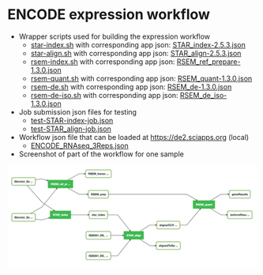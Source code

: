 # ENCODE expression workflow

* Wrapper scripts used for building the expression workflow
  * [star-index.sh](star-index.sh) with corresponding app json: [STAR_index-2.5.3.json](../../assets/STAR_index-2.5.3.json)
  * [star-align.sh](star-align.sh) with corresponding app json: [STAR_align-2.5.3.json](../../assets/STAR_align-2.5.3.json)
  * [rsem-index.sh](rsem-index.sh) with corresponding app json: [RSEM_ref_prepare-1.3.0.json](../../assets/RSEM_ref_prepare-1.3.0.json)
  * [rsem-quant.sh](rsem-quant.sh) with corresponding app json: [RSEM_quant-1.3.0.json](../../assets/RSEM_quant-1.3.0.json)
  * [rsem-de.sh](rsem-de.sh) with corresponding app json: [RSEM_de-1.3.0.json](../../assets/RSEM_de-1.3.0.json)
  * [rsem-de-iso.sh](rsem-de-iso.sh) with corresponding app json: [RSEM_de_iso-1.3.0.json](../../assets/RSEM_de_iso-1.3.0.json)
* Job submission json files for testing
  * [test-STAR-index-job.json](test-STAR-index-job.json)
  * [test-STAR_align-job.json](test-STAR-align-job.json)
* Workflow json file that can be loaded at https://de2.sciapps.org (local)
  * [ENCODE_RNAseq_3Reps.json](ENCODE_RNAseq_3Reps.json)
* Screenshot of part of the workflow for one sample
<img src="ENCODE_RNAseq.gif" width="770">

